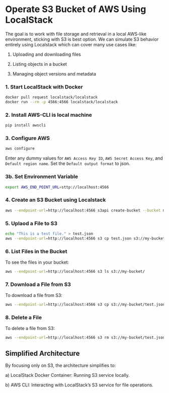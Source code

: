 # Operate S3 Bucket of AWS Using LocalStack


The goal is to work with file storage and retrieval in a local AWS-like environment, sticking with S3 is best option. We can simulate S3 behavior entirely using Localstack which can cover many use cases like:

1) Uploading and downloading files

2) Listing objects in a bucket

3) Managing object versions and metadata

### 1. Start LocalStack with Docker

```bash
docker pull request localstack/localstack
docker run --rm -p 4566:4566 localstack/localstack
```
### 2. Install AWS-CLI is local machine

```bash
pip install awscli
```

### 3. Configure AWS

```bash
aws configure
```
Enter any dummy values for `AWS Access Key ID`, `AWS Secret Access Key`, and `Default region name`. Set the `Default output format` to json.

### 3b. Set Environment Variable

```bash
export AWS_END_POINT_URL=sttp://localhost:4566
```

### 4. Create an S3 Bucket using Localstack

```bash
aws --endpoint-url=http://localhost:4566 s3api create-bucket --bucket my-bucket
```

### 5. Uplaod a File to S3
```bash
echo "This is a test file." > test.json
aws --endpoint-url=http://localhost:4566 s3 cp test.json s3://my-bucket/test.json
```

### 6. List Files in the Bucket
To see the files in your bucket:

```bash
aws --endpoint-url=http://localhost:4566 s3 ls s3://my-bucket/
```

### 7. Download a File from S3
To download a file from S3:

```bash
aws --endpoint-url=http://localhost:4566 s3 cp s3://my-bucket/test.json test_downloaded.json
```
### 8. Delete a File
To delete a file from S3:

```bash
aws --endpoint-url=http://localhost:4566 s3 rm s3://my-bucket/test.json
```

## Simplified Architecture
By focusing only on S3, the architecture simplifies to:

a) LocalStack Docker Container: Running S3 service locally.

b) AWS CLI: Interacting with LocalStack’s S3 service for file operations.
